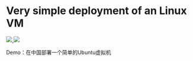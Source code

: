 # Very simple deployment of an Linux VM

<a href="https://portal.azure.cn/#create/Microsoft.Template/uri/https%3A%2F%2Fraw.githubusercontent.com%2Fahpeng%2FMesosMarathon%2Fmaster%2Fazuredeploy.json" target="_blank">
    <img src="http://azuredeploy.net/deploybutton.png"/>
</a>
<a href="http://armviz.io/#/?load=/https://raw.githubusercontent.com/kingliantop/azurelabs/master/AzureChinaARMTemplate/mesos-marathon-vmss-china/azuredeploy.json" target="_blank">
    <img src="http://armviz.io/visualizebutton.png"/>
</a>


Demo：在中国部署一个简单的Ubuntu虚拟机
